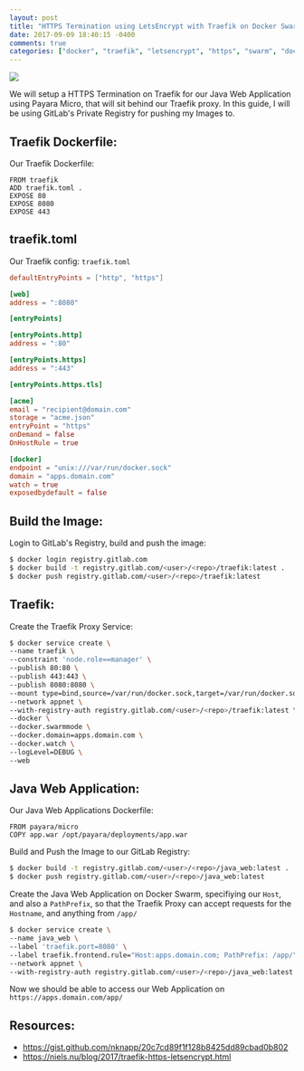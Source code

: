 ```yaml
---
layout: post
title: "HTTPS Termination using LetsEncrypt with Traefik on Docker Swarm"
date: 2017-09-09 18:40:15 -0400
comments: true
categories: ["docker", "traefik", "letsencrypt", "https", "swarm", "docker-swarm-apps"]
---
```


![](https://user-images.githubusercontent.com/567298/53352817-2d211d80-392c-11e9-93f4-b3284f0b6c20.jpg)

We will setup a HTTPS Termination on Traefik for our Java Web Application using Payara Micro, that will sit behind our Traefik proxy. In this guide, I will be using GitLab's Private Registry for pushing my Images to.

## Traefik Dockerfile:

Our Traefik Dockerfile:

```docker Traefik Dockerfile
FROM traefik
ADD traefik.toml .
EXPOSE 80
EXPOSE 8080
EXPOSE 443
```

## traefik.toml

Our Traefik config: `traefik.toml`

```toml traefik.toml
defaultEntryPoints = ["http", "https"]

[web]
address = ":8080"

[entryPoints]

[entryPoints.http]
address = ":80"

[entryPoints.https]
address = ":443"

[entryPoints.https.tls]

[acme]
email = "recipient@domain.com"
storage = "acme.json"
entryPoint = "https"
onDemand = false
OnHostRule = true

[docker]
endpoint = "unix:///var/run/docker.sock"
domain = "apps.domain.com"
watch = true
exposedbydefault = false
```

## Build the Image:

Login to GitLab's Registry, build and push the image:

```bash
$ docker login registry.gitlab.com
$ docker build -t registry.gitlab.com/<user>/<repo>/traefik:latest .
$ docker push registry.gitlab.com/<user>/<repo>/traefik:latest
```

## Traefik:

Create the Traefik Proxy Service:

```bash
$ docker service create \
--name traefik \
--constraint 'node.role==manager' \
--publish 80:80 \
--publish 443:443 \
--publish 8080:8080 \
--mount type=bind,source=/var/run/docker.sock,target=/var/run/docker.sock \
--network appnet \
--with-registry-auth registry.gitlab.com/<user>/<repo>/traefik:latest \
--docker \
--docker.swarmmode \
--docker.domain=apps.domain.com \
--docker.watch \
--logLevel=DEBUG \
--web
```

## Java Web Application:

Our Java Web Applications Dockerfile:

```docker Dockerfile
FROM payara/micro
COPY app.war /opt/payara/deployments/app.war
```

Build and Push the Image to our GitLab Registry:

```bash
$ docker build -t registry.gitlab.com/<user>/<repo>/java_web:latest .
$ docker push registry.gitlab.com/<user>/<repo>/java_web:latest
```

Create the Java Web Application on Docker Swarm, specifiying our `Host`, and also a `PathPrefix`, so that the Traefik Proxy can accept requests for the `Hostname`, and anything from `/app/`

```bash
$ docker service create \
--name java_web \
--label 'traefik.port=8080' \
--label traefik.frontend.rule="Host:apps.domain.com; PathPrefix: /app/" \
--network appnet \
--with-registry-auth registry.gitlab.com/<user>/<repo>/java_web:latest
```

Now we should be able to access our Web Application on `https://apps.domain.com/app/`

## Resources:

- https://gist.github.com/nknapp/20c7cd89f1f128b8425dd89cbad0b802
- https://niels.nu/blog/2017/traefik-https-letsencrypt.html

<center>
        <script type='text/javascript' src='https://ko-fi.com/widgets/widget_2.js'></script><script type='text/javascript'>kofiwidget2.init('Buy Me a Coffee', '#46b798', 'A6423ZIQ');kofiwidget2.draw();</script>
</center>
